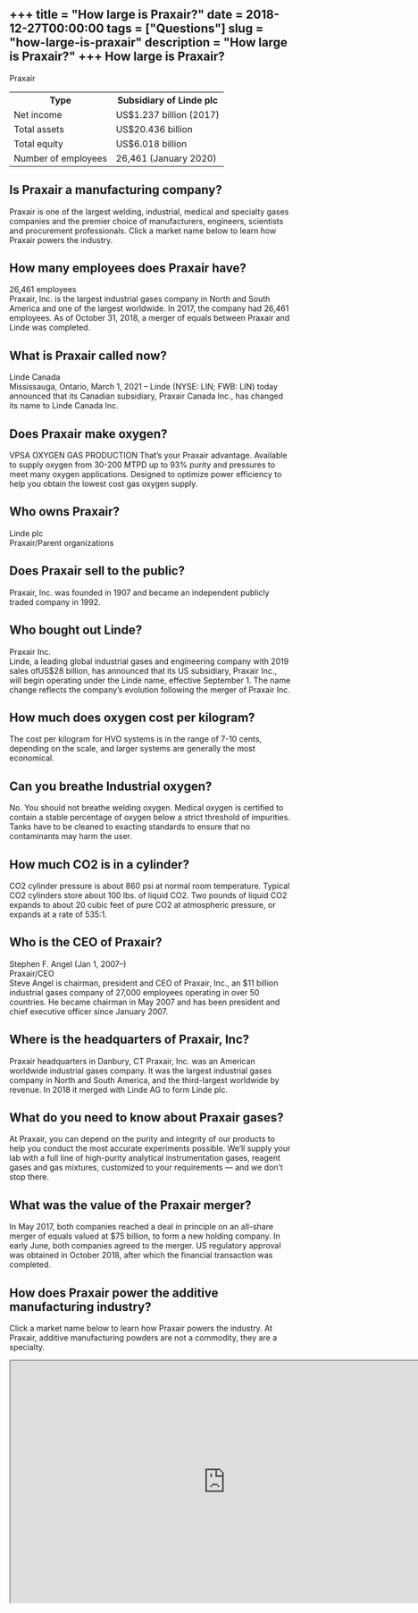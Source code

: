 +++
title = "How large is Praxair?"
date = 2018-12-27T00:00:00
tags = ["Questions"]
slug = "how-large-is-praxair"
description = "How large is Praxair?"
+++
How large is Praxair?
---------------------

Praxair

<table><tr><th>Type</th><th>Subsidiary of Linde plc</th></tr><tr><td>Net income</td><td>US$1.237 billion (2017)</td></tr><tr><td>Total assets</td><td>US$20.436 billion</td></tr><tr><td>Total equity</td><td>US$6.018 billion</td></tr><tr><td>Number of employees</td><td>26,461 (January 2020)</td></tr></table>

Is Praxair a manufacturing company?
-----------------------------------

Praxair is one of the largest welding, industrial, medical and specialty gases companies and the premier choice of manufacturers, engineers, scientists and procurement professionals. Click a market name below to learn how Praxair powers the industry.

How many employees does Praxair have?
-------------------------------------

26,461 employees  
Praxair, Inc. is the largest industrial gases company in North and South America and one of the largest worldwide. In 2017, the company had 26,461 employees. As of October 31, 2018, a merger of equals between Praxair and Linde was completed.

What is Praxair called now?
---------------------------

Linde Canada  
Mississauga, Ontario, March 1, 2021 – Linde (NYSE: LIN; FWB: LIN) today announced that its Canadian subsidiary, Praxair Canada Inc., has changed its name to Linde Canada Inc.

Does Praxair make oxygen?
-------------------------

VPSA OXYGEN GAS PRODUCTION That’s your Praxair advantage. Available to supply oxygen from 30-200 MTPD up to 93% purity and pressures to meet many oxygen applications. Designed to optimize power efficiency to help you obtain the lowest cost gas oxygen supply.

Who owns Praxair?
-----------------

Linde plc  
Praxair/Parent organizations

Does Praxair sell to the public?
--------------------------------

Praxair, Inc. was founded in 1907 and became an independent publicly traded company in 1992.

Who bought out Linde?
---------------------

Praxair Inc.  
Linde, a leading global industrial gases and engineering company with 2019 sales ofUS$28 billion, has announced that its US subsidiary, Praxair Inc., will begin operating under the Linde name, effective September 1. The name change reflects the company’s evolution following the merger of Praxair Inc.

How much does oxygen cost per kilogram?
---------------------------------------

The cost per kilogram for HVO systems is in the range of 7-10 cents, depending on the scale, and larger systems are generally the most economical.

Can you breathe Industrial oxygen?
----------------------------------

No. You should not breathe welding oxygen. Medical oxygen is certified to contain a stable percentage of oxygen below a strict threshold of impurities. Tanks have to be cleaned to exacting standards to ensure that no contaminants may harm the user.

How much CO2 is in a cylinder?
------------------------------

CO2 cylinder pressure is about 860 psi at normal room temperature. Typical CO2 cylinders store about 100 lbs. of liquid CO2. Two pounds of liquid CO2 expands to about 20 cubic feet of pure CO2 at atmospheric pressure, or expands at a rate of 535:1.

Who is the CEO of Praxair?
--------------------------

Stephen F. Angel (Jan 1, 2007–)  
Praxair/CEO  
Steve Angel is chairman, president and CEO of Praxair, Inc., an $11 billion industrial gases company of 27,000 employees operating in over 50 countries. He became chairman in May 2007 and has been president and chief executive officer since January 2007.

Where is the headquarters of Praxair, Inc?
------------------------------------------

Praxair headquarters in Danbury, CT Praxair, Inc. was an American worldwide industrial gases company. It was the largest industrial gases company in North and South America, and the third-largest worldwide by revenue. In 2018 it merged with Linde AG to form Linde plc.

What do you need to know about Praxair gases?
---------------------------------------------

At Praxair, you can depend on the purity and integrity of our products to help you conduct the most accurate experiments possible. We’ll supply your lab with a full line of high-purity analytical instrumentation gases, reagent gases and gas mixtures, customized to your requirements — and we don’t stop there.

What was the value of the Praxair merger?
-----------------------------------------

In May 2017, both companies reached a deal in principle on an all-share merger of equals valued at $75 billion, to form a new holding company. In early June, both companies agreed to the merger. US regulatory approval was obtained in October 2018, after which the financial transaction was completed.

How does Praxair power the additive manufacturing industry?
-----------------------------------------------------------

Click a market name below to learn how Praxair powers the industry. At Praxair, additive manufacturing powders are not a commodity, they are a specialty.

<iframe allow="accelerometer; autoplay; clipboard-write; encrypted-media; gyroscope; picture-in-picture" allowfullscreen="" class="__youtube_prefs__  epyt-is-override  no-lazyload" data-no-lazy="1" data-origheight="433" data-origwidth="770" data-skipgform_ajax_framebjll="" height="433" id="_ytid_48172" loading="lazy" src="https://www.youtube.com/embed/_sWlkXrsGPk?enablejsapi=1&autoplay=0&cc_load_policy=0&cc_lang_pref=&iv_load_policy=1&loop=0&modestbranding=0&rel=1&fs=1&playsinline=0&autohide=2&theme=dark&color=red&controls=1&" title="YouTube player" width="770"></iframe>